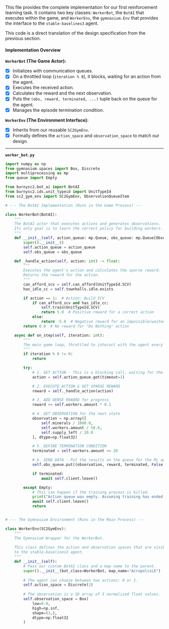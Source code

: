 This file provides the complete implementation for our first reinforcement learning task. It contains two key classes: `WorkerBot`, the `BotAI` that executes within the game, and `WorkerEnv`, the `gymnasium.Env` that provides the interface to the `stable-baselines3` agent.

This code is a direct translation of the design specification from the previous section.

#### **Implementation Overview**

**`WorkerBot` (The Game Actor):**
*   [x] Initializes with communication queues.
*   [x] On a throttled loop (`iteration % 8`), it blocks, waiting for an action from the agent.
*   [x] Executes the received action.
*   [x] Calculates the reward and the next observation.
*   [x] Puts the `(obs, reward, terminated, ...)` tuple back on the queue for the agent.
*   [x] Manages the episode termination condition.

**`WorkerEnv` (The Environment Interface):**
*   [x] Inherits from our reusable `SC2GymEnv`.
*   [x] Formally defines the `action_space` and `observation_space` to match our design.

---

**`worker_bot.py`**
```python
import numpy as np
from gymnasium.spaces import Box, Discrete
import multiprocessing as mp
from queue import Empty

from burnysc2.bot_ai import BotAI
from burnysc2.ids.unit_typeid import UnitTypeId
from sc2_gym_env import SC2GymEnv, ObservationQueueItem

# --- The BotAI Implementation (Runs in the Game Process) ---

class WorkerBot(BotAI):
    """
    The BotAI actor that executes actions and generates observations.
    Its only goal is to learn the correct policy for building workers.
    """
    def __init__(self, action_queue: mp.Queue, obs_queue: mp.Queue[ObservationQueueItem]):
        super().__init__()
        self.action_queue = action_queue
        self.obs_queue = obs_queue

    def _handle_action(self, action: int) -> float:
        """
        Executes the agent's action and calculates the sparse reward.
        Returns the reward for the action.
        """
        can_afford_scv = self.can_afford(UnitTypeId.SCV)
        has_idle_cc = self.townhalls.idle.exists

        if action == 1:  # Action: Build SCV
            if can_afford_scv and has_idle_cc:
                self.train(UnitTypeId.SCV)
                return 5.0  # Positive reward for a correct action
            else:
                return -5.0  # Negative reward for an impossible/wasted action
        return 0.0  # No reward for "Do Nothing" action

    async def on_step(self, iteration: int):
        """
        The main game loop, throttled to interact with the agent every 8 steps.
        """
        if iteration % 8 != 0:
            return

        try:
            # 1. GET ACTION - This is a blocking call, waiting for the RL agent
            action = self.action_queue.get(timeout=1)

            # 2. EXECUTE ACTION & GET SPARSE REWARD
            reward = self._handle_action(action)

            # 3. ADD DENSE REWARD for progress
            reward += self.workers.amount * 0.1

            # 4. GET OBSERVATION for the next state
            observation = np.array([
                self.minerals / 1000.0,
                self.workers.amount / 50.0,
                self.supply_left / 20.0
            ], dtype=np.float32)

            # 5. DEFINE TERMINATION CONDITION
            terminated = self.workers.amount >= 20

            # 6. SEND DATA - Put the results on the queue for the RL agent
            self.obs_queue.put((observation, reward, terminated, False, {}))

            if terminated:
                await self.client.leave()

        except Empty:
            # This can happen if the training process is killed.
            print("Action queue was empty. Assuming training has ended.")
            await self.client.leave()
            return


# --- The Gymnasium Environment (Runs in the Main Process) ---

class WorkerEnv(SC2GymEnv):
    """
    The Gymnasium Wrapper for the WorkerBot.
    
    This class defines the action and observation spaces that are visible
    to the stable-baselines3 agent.
    """
    def __init__(self):
        # Pass our custom BotAI class and a map name to the parent.
        super().__init__(bot_class=WorkerBot, map_name="AcropolisLE")
        
        # The agent can choose between two actions: 0 or 1.
        self.action_space = Discrete(2)
        
        # The observation is a 1D array of 3 normalized float values.
        self.observation_space = Box(
            low=0.0,
            high=np.inf,
            shape=(3,),
            dtype=np.float32
        )
```